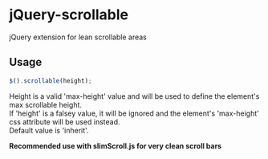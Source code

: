 # jQuery-scrollable

jQuery extension for lean scrollable areas

## Usage
```javascript
$().scrollable(height);
```

Height is a valid 'max-height' value and will be used to define the element's max scrollable height.<br>
If 'height' is a falsey value, it will be ignored and the element's 'max-height' css attribute will be used instead.<br>
Default value is 'inherit'.

**Recommended use with slimScroll.js for very clean scroll bars**
